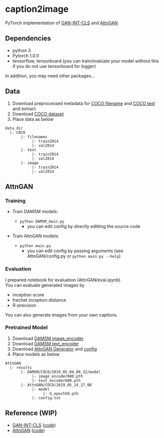 # caption2image

PyTorch implementation of [GAN-INT-CLS](http://arxiv.org/abs/1605.05396) and [AttnGAN](http://openaccess.thecvf.com/content_cvpr_2018/html/Xu_AttnGAN_Fine-Grained_Text_CVPR_2018_paper.html)

## Dependencies
- python 3
- Pytorch 1.0.0
- tensorflow, tensorboard (you can train/evaluate your model without this if you do not use tensorboard for logger)

In addition, you may need other packages...

## Data

1. Download preprocessed metadata for [COCO filename](https://drive.google.com/file/d/1cYcHZNJ63tHjMITvBdf8pWD7FNAWXxnq/view?usp=sharing) and [COCO text](https://drive.google.com/file/d/1sz3kuQfmGKirv7pIaqrtr7SF0ZdzMPT4/view?usp=sharing) and extract
2. Download [COCO dataset](http://cocodataset.org/#download)
3. Place data as below

```
data_dir 
  |- COCO
       |- filenames 
            |- train2014 
            |- val2014 
       |- text 
            |- train2014 
            |- val2014 
       |- image 
            |- train2014 
            |- val2014 
```

## AttnGAN

### Training

- Train DAMSM models:
  - `python DAMSM_main.py`
    - you can edit config by directly editting the source code
 
- Train AttnGAN models:
  - `python main.py`
    - you can edit config by passing arguments (see AttnGAN/config.py or `python main.py --help`)

### Evaluation

I prepared notebook for evaluation (AttnGAN/eval.ipynb).  
You can evaluate generated images by
- inception score
- frechet inception distance
- R-precision  

You can also generate images from your own captions.

### Pretrained Model

1. Download [DAMSM image_encoder](https://drive.google.com/file/d/1OJE_g2Oh-VIVEt0ulVmHnc8hSn3m22q1/view?usp=sharing)
2. Download [DAMSM text_encoder](https://drive.google.com/file/d/1DKSbE5kSoGnBoiJQFhWFl-oeBe7CXiTh/view?usp=sharing)
3. Download [AttnGAN Generator](https://drive.google.com/file/d/1XysSOSmGhLJ-ZoTr0AY_DOTYOS_Ztm2J/view?usp=sharing) and [config](https://drive.google.com/file/d/1r6qQqCiTlIo93tPyZ84_fmB6ZWhKGBqZ/view?usp=sharing)
4. Place models as below

```
AttnGAN
  |- results
       |- DAMSM/COCO/2019_05_04_00_32/model
            |- image_encoder600.pth
            |- text_encoder600.pth
       |- AttnGAN/COCO/2019_05_14_17_08
            |- model
                 |- G_epoch50.pth
            |- config.txt
```

## Reference (WIP)
- [GAN-INT-CLS](http://arxiv.org/abs/1605.05396) ([code](https://github.com/reedscot/icml2016))
- [AttnGAN](http://openaccess.thecvf.com/content_cvpr_2018/html/Xu_AttnGAN_Fine-Grained_Text_CVPR_2018_paper.html) ([code](https://github.com/taoxugit/AttnGAN))
